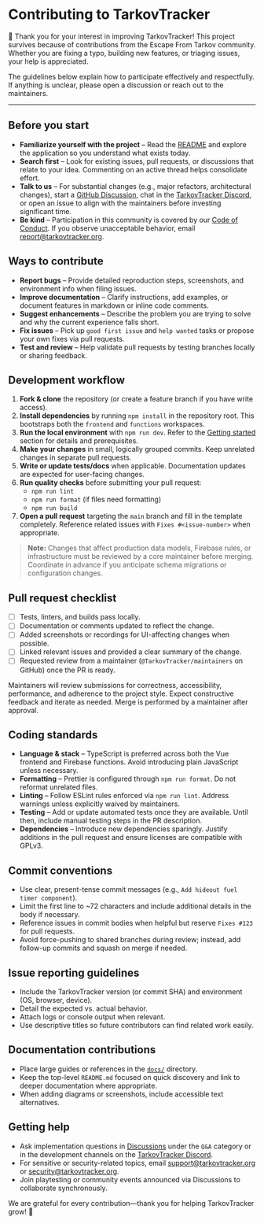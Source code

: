 # Contributing to TarkovTracker

🎉 Thank you for your interest in improving TarkovTracker! This project survives because of contributions from the Escape From Tarkov community. Whether you are fixing a typo, building new features, or triaging issues, your help is appreciated.

The guidelines below explain how to participate effectively and respectfully. If anything is unclear, please open a discussion or reach out to the maintainers.

---

## Before you start
- **Familiarize yourself with the project** – Read the [README](README.md) and explore the application so you understand what exists today.
- **Search first** – Look for existing issues, pull requests, or discussions that relate to your idea. Commenting on an active thread helps consolidate effort.
- **Talk to us** – For substantial changes (e.g., major refactors, architectural changes), start a [GitHub Discussion](https://github.com/TarkovTracker/tarkovtracker/discussions), chat in the [TarkovTracker Discord](https://discord.gg/zeAP4Ng), or open an issue to align with the maintainers before investing significant time.
- **Be kind** – Participation in this community is covered by our [Code of Conduct](CODE_OF_CONDUCT.md). If you observe unacceptable behavior, email [report@tarkovtracker.org](mailto:report@tarkovtracker.org).

## Ways to contribute
- **Report bugs** – Provide detailed reproduction steps, screenshots, and environment info when filing issues.
- **Improve documentation** – Clarify instructions, add examples, or document features in markdown or inline code comments.
- **Suggest enhancements** – Describe the problem you are trying to solve and why the current experience falls short.
- **Fix issues** – Pick up `good first issue` and `help wanted` tasks or propose your own fixes via pull requests.
- **Test and review** – Help validate pull requests by testing branches locally or sharing feedback.

## Development workflow
1. **Fork & clone** the repository (or create a feature branch if you have write access).
2. **Install dependencies** by running `npm install` in the repository root. This bootstraps both the `frontend` and `functions` workspaces.
3. **Run the local environment** with `npm run dev`. Refer to the [Getting started](README.md#getting-started) section for details and prerequisites.
4. **Make your changes** in small, logically grouped commits. Keep unrelated changes in separate pull requests.
5. **Write or update tests/docs** when applicable. Documentation updates are expected for user-facing changes.
6. **Run quality checks** before submitting your pull request:
   - `npm run lint`
   - `npm run format` (if files need formatting)
   - `npm run build`
7. **Open a pull request** targeting the `main` branch and fill in the template completely. Reference related issues with `Fixes #<issue-number>` when appropriate.

> **Note:** Changes that affect production data models, Firebase rules, or infrastructure must be reviewed by a core maintainer before merging. Coordinate in advance if you anticipate schema migrations or configuration changes.

## Pull request checklist
- [ ] Tests, linters, and builds pass locally.
- [ ] Documentation or comments updated to reflect the change.
- [ ] Added screenshots or recordings for UI-affecting changes when possible.
- [ ] Linked relevant issues and provided a clear summary of the change.
- [ ] Requested review from a maintainer (`@TarkovTracker/maintainers` on GitHub) once the PR is ready.

Maintainers will review submissions for correctness, accessibility, performance, and adherence to the project style. Expect constructive feedback and iterate as needed. Merge is performed by a maintainer after approval.

## Coding standards
- **Language & stack** – TypeScript is preferred across both the Vue frontend and Firebase functions. Avoid introducing plain JavaScript unless necessary.
- **Formatting** – Prettier is configured through `npm run format`. Do not reformat unrelated files.
- **Linting** – Follow ESLint rules enforced via `npm run lint`. Address warnings unless explicitly waived by maintainers.
- **Testing** – Add or update automated tests once they are available. Until then, include manual testing steps in the PR description.
- **Dependencies** – Introduce new dependencies sparingly. Justify additions in the pull request and ensure licenses are compatible with GPLv3.

## Commit conventions
- Use clear, present-tense commit messages (e.g., `Add hideout fuel timer component`).
- Limit the first line to ~72 characters and include additional details in the body if necessary.
- Reference issues in commit bodies when helpful but reserve `Fixes #123` for pull requests.
- Avoid force-pushing to shared branches during review; instead, add follow-up commits and squash on merge if needed.

## Issue reporting guidelines
- Include the TarkovTracker version (or commit SHA) and environment (OS, browser, device).
- Detail the expected vs. actual behavior.
- Attach logs or console output when relevant.
- Use descriptive titles so future contributors can find related work easily.

## Documentation contributions
- Place large guides or references in the [`docs/`](docs/) directory.
- Keep the top-level `README.md` focused on quick discovery and link to deeper documentation where appropriate.
- When adding diagrams or screenshots, include accessible text alternatives.

## Getting help
- Ask implementation questions in [Discussions](https://github.com/TarkovTracker/tarkovtracker/discussions) under the `Q&A` category or in the development channels on the [TarkovTracker Discord](https://discord.gg/zeAP4Ng).
- For sensitive or security-related topics, email [support@tarkovtracker.org](mailto:support@tarkovtracker.org) or [security@tarkovtracker.org](mailto:security@tarkovtracker.org).
- Join playtesting or community events announced via Discussions to collaborate synchronously.

We are grateful for every contribution—thank you for helping TarkovTracker grow! 🙌
